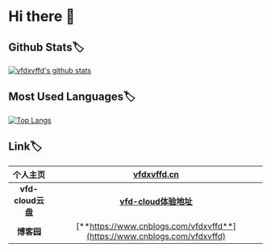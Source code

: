 # Hi there 👋

<!--
**vfdxvffd/vfdxvffd** is a ✨ _special_ ✨ repository because its `README.md` (this file) appears on your GitHub profile.

Here are some ideas to get you started:

- 🔭 I’m currently working on ...
- 🌱 I’m currently learning ...
- 👯 I’m looking to collaborate on ...
- 🤔 I’m looking for help with ...
- 💬 Ask me about ...
- 📫 How to reach me: ...  
- 😄 Pronouns: ...

⚡ Fun fact: ...
-->

## Github Stats:label:

[![vfdxvffd's github stats](https://github-readme-stats.vercel.app/api?username=vfdxvffd&show_icons=true&theme=buefy&count_private=true&repo=github-readme-stats)](https://github.com/vfdxvffd)

## Most Used Languages:label:

[![Top Langs](https://github-readme-stats.vercel.app/api/top-langs/?username=vfdxvffd&layout=compact)](https://github.com/vfdxvffd)

## Link:label:

|     个人主页      |            [vfdxvffd.cn](http://www.vfdxvffd.cn)             |
| :---------------: | :----------------------------------------------------------: |
| **vfd-cloud云盘** |       [**vfd-cloud体验地址**](http://vfdxvffd.cn:8080)       |
|    **博客园**     | [**https://www.cnblogs.com/vfdxvffd**](https://www.cnblogs.com/vfdxvffd) |
